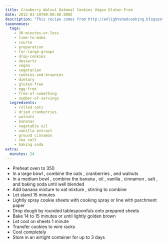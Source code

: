 ```yaml
---
title: Cranberry Walnut Oatmeal Cookies Vegan Gluten Free
date: 2012-01-18T00:00:00.000Z
description: "This recipe comes from http://enlightenedcooking.blogspot.com  \r\nthese cookies are a great way to use up over-ripe bananas, and they have no added sugar, no eggs, and no gluten.  they are delicious and at my house can constitute a guiltless cookie-breakfast!  :o)"
taxonomies:
  tags:
    - 30-minutes-or-less
    - time-to-make
    - course
    - preparation
    - for-large-groups
    - drop-cookies
    - desserts
    - vegan
    - vegetarian
    - cookies-and-brownies
    - dietary
    - gluten-free
    - egg-free
    - free-of-something
    - number-of-servings
  ingredients:
    - rolled oats
    - dried cranberries
    - walnuts
    - bananas
    - vegetable oil
    - vanilla extract
    - ground cinnamon
    - sea salt
    - baking soda
extra:
  minutes: 24
---
```

 - Preheat oven to 350
 - In a large bowl , combine the oats , cranberries , and walnuts
 - In a medium bowl , combine the banana , oil , vanilla , cinnamon , salt , and baking soda until well blended
 - Add banana mixture to oat mixture , stirring to combine
 - Let stand 15 minutes
 - Lightly spray cookie sheets with cooking spray or line with parchment paper
 - Drop dough by rounded tablespoonfuls onto prepared sheets
 - Bake 14 to 15 minutes or until lightly golden brown
 - Let cool on sheets 1 minute
 - Transfer cookies to wire racks
 - Cool completely
 - Store in an airtight container for up to 3 days
